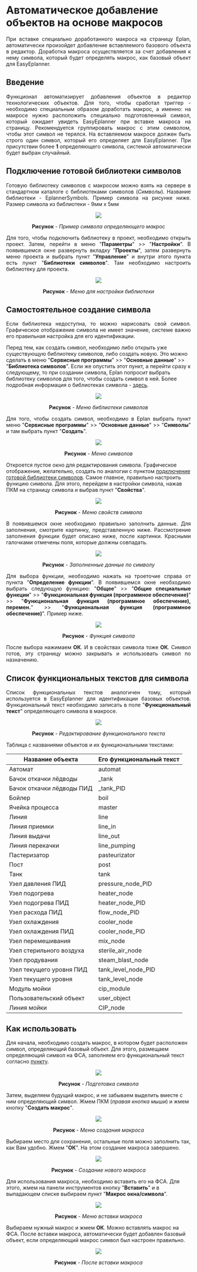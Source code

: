 # Автоматическое добавление объектов на основе макросов #

<p align="justify">При вставке специально доработанного макроса на страницу Eplan, автоматически произойдет добавление вставляемого базового объекта в редактор. Доработка макроса осуществляется за счет добавления к нему символа, который будет определять макрос, как базовый объект для EasyEplanner.</p>

## Введение ##
<p align="justify">Функционал автоматизирует добавления объектов в редактор технологических объектов. Для того, чтобы сработал триггер - необходимо специальным образом доработать макрос, а именно: на макросе нужно расположить специально подготовленный символ, который ожидает увидеть EasyEplanner при вставке макроса на страницу. Рекомендуется группировать макрос с этим символом, чтобы этот символ не терялся. На вставляемом макросе должен быть строго один символ, который его определяет для EasyEplanner. При присутствии более <b>1</b> определяющего символа, системой автоматически будет выбран случайный.</p>

## Подключение готовой библиотеки символов ##
<p align="justify">Готовую библиотеку символов с макросом можно взять на сервере в стандартном каталоге с библиотеками символов (<i>Символы</i>). Название библиотеки - EplannerSymbols. Пример символа на рисунке ниже. Размер символа из библиотеки - 9мм х 5мм</p>

<p align="center"><img src="images/InsertObjectFromMacro/symbolPreview.png"></p>

<p align="center"><b>Рисунок</b> - <i>Пример символа определяющего макрос</i></p>

<p align="justify">Для того, чтобы подключить библиотеку в проект, необходимо открыть проект. Затем, перейти в меню "<b>Параметры</b>" >> "<b>Настройки</b>". В появившемся окне развернуть вкладку "<b>Проекты</b>", затем развернуть меню проекта и выбрать пункт "<b>Управление</b>" и внутри этого пункта есть пункт "<b>Библиотеки символов</b>". Там необходимо настроить библиотеку для проекта.</p>

<p align="center"><img src="images/InsertObjectFromMacro/symbolsLibSetUp.png"></p>

<p align="center"><b>Рисунок</b> - <i>Меню для настройки библиотеки</i></p>

## Самостоятельное создание символа ##
<p align="justify">Если библиотека недоступна, то можно нарисовать свой символ. Графическое отображение символа не имеет значение, системе важно его правильная настройка для его идентификации.</p>

Перед тем, как создать символ, необходимо либо открыть уже существующую библиотеку символов, либо создать новую. Это можно сделать в меню "<b>Сервисные программы</b>" >> "<b>Основные данные</b>" >> "<b>Библиотека символов</b>". Если же опустить этот пункт, а перейти сразу к следующему, то при создании символа, Eplan попросит выбрать библиотеку символов для того, чтобы создать символ в ней. Более подробная информация о библиотеках символа - <a href="https://www.eplan.help/help/platform/2.5/ru-ru/help/Content/htm/xmasterdatasettingsgui_h_symbolbiblverwalten.htm">здесь</a>.

<p align="center"><img src="images/InsertObjectFromMacro/symbolsLibMenu.png"></p>

<p align="center"><b>Рисунок</b> - <i>Меню библиотеки символов</i></p>

<p align="justify">Для того, чтобы создать символ, необходимо в Eplan выбрать пункт меню "<b>Сервисные программы</b>" >> "<b>Основные данные</b>" >> "<b>Символы</b>" и там выбрать пункт "<b>Создать</b>".</p>

<p align="center"><img src="images/InsertObjectFromMacro/symbolsMenu.png"></p>

<p align="center"><b>Рисунок</b> - <i>Меню символов</i></p>

Откроется пустое окно для редактирования символа. Графическое отображение, желательно, создать по аналогии с пунктом [подключение готовой библиотеки символов](#Подключение-готовой-библиотеки-символов). Самое главное, правильно настроить функцию символа. Для этого, перейдем в настройки символа, нажав ПКМ на страницу символа и выбрав пункт "<b>Свойства</b>".

<p align="center"><img src="images/InsertObjectFromMacro/symbolPropertyMenu.png"></p>

<p align="center"><b>Рисунок</b> - <i>Меню свойств символа</i></p>

<p align="justify">В появившемся окне необходимо правильно заполнить данные. Для заполнения, смотрите картинку, представленную ниже. Рассмотрение заполнения функции будет описано ниже, после картинки. Красными галочками отмечены поля, которые должны совпадать.</p>

<p align="center"><img src="images/InsertObjectFromMacro/symbolProperty.png"></p>

<p align="center"><b>Рисунок</b> - <i>Заполненные данные по символу</i></p>

<p align="justify">Для выбора функции, необходимо нажать на троеточие справа от пункта "<b>Определение функции</b>". В появившемся окне необходимо выбрать следующую функцию: "<b>Общее</b>" >> "<b>Общие специальные функции</b>" >> "<b>Функциональная функция (программное обеспечение)</b>" >> "<b>Функциональная функция (программное обеспечение), перемен.</b>" >> "<b>Функциональная функция (программное обеспечение)</b>". Пример ниже.</p>

<p align="center"><img src="images/InsertObjectFromMacro/symbolFunction.png"></p>

<p align="center"><b>Рисунок</b> - <i>Функция символа</i></p>

<p align="justify">После выбора нажимаем <b>ОК</b>. И в свойствах символа тоже <b>ОК</b>. Символ готов, эту страницу можно закрывать и использовать символ по назначению.</p>

## Список функциональных текстов для символа ##
<p align="justify">Список функциональных текстов аналогичен тому, который используется в EasyEplanner для идентификации базовых объектов. Функциональный текст необходимо записать в поле "<b>Функциональный текст</b>" определяющего символа в макросе.</p>

<p align="center"><img src="images/InsertObjectFromMacro/objectNameInFunctionalText.png"></p>

<p align="center"><b>Рисунок</b> - <i>Редактирование функционального текста</i></p>

Таблица с названиями объектов и их функциональными текстами:

  Название объекта | Его функциональный текст
---|---
 Автомат | automat
 Бачок откачки лёдводы | _tank
 Бачок откачки лёдводы ПИД | _tank_PID
 Бойлер | boil
 Ячейка процесса | master
 Линия | line
 Линия приемки | line_in
 Линия выдачи | line_out
 Линия перекачки | line_pumping
 Пастеризатор | pasteurizator
 Пост | post
 Танк | tank
 Узел давления ПИД | pressure_node_PID
 Узел подогрева | heater_node
 Узел подогрева ПИД | heater_node_PID
 Узел расхода ПИД | flow_node_PID
 Узел охлаждения | cooler_node
 Узел охлаждения ПИД | cooler_node_PID
 Узел перемешивания | mix_node
 Узел стерильного воздуха | sterile_air_node
 Узел продувания | steam_blast_node
 Узел текущего уровня ПИД | tank_level_node_PID
 Узел текущего уровня | tank_level_node
 Модуль мойки | cip_module
 Пользовательский объект | user_object
 Линия мойки | CIP_node

## Как использовать ##
Для начала, необходимо создать макрос, в котором будет расположен символ, определяющий базовый объект. Для этого, размещаем определяющий символ на ФСА, заполняем его функциональный текст согласно [пункту](#Список-функциональных-текстов-для-символа).

<p align="center"><img src="images/InsertObjectFromMacro/prepareSymbolForMacros.png"></p>

<p align="center"><b>Рисунок</b> - <i>Подготовка символа</i></p>

Затем, выделяем будущий макрос, и не забываем выделить вместе с ним определяющий символ. Жмем ПКМ (<i>правая кнопка мыши</i>) и жмем кнопку "<b>Создать макрос</b>".

<p align="center"><img src="images/InsertObjectFromMacro/createMacrosMenu.png"></p>

<p align="center"><b>Рисунок</b> - <i>Меню создания макроса</i></p>

Выбираем место для сохранения, остальные поля можно заполнить так, как Вам удобно. Жмем "<b>ОК</b>". На этом создание макроса завершено.

<p align="center"><img src="images/InsertObjectFromMacro/createMacros.png"></p>

<p align="center"><b>Рисунок</b> - <i>Создание нового макроса</i></p>

Для использования макроса, необходимо вставить его на ФСА. Для этого, жмем на панели инструментов кнопку "<b>Вставить</b>" и в выпадающем списке выбираем пункт "<b>Макрос окна/символа</b>".

<p align="center"><img src="images/InsertObjectFromMacro/insertMacrosMenu.png"></p>

<p align="center"><b>Рисунок</b> - <i>Меню вставки макроса</i></p>

Выбираем нужный макрос и жмем <b>ОК</b>. Можно вставлять макрос на ФСА. После вставки макроса, автоматически будет добавлен базовый объект, если определяющий макрос символ был настроен правильно.

<p align="center"><img src="images/InsertObjectFromMacro/afterInsertingMacros.png"></p>

<p align="center"><b>Рисунок</b> - <i>После вставки макроса</i></p>
